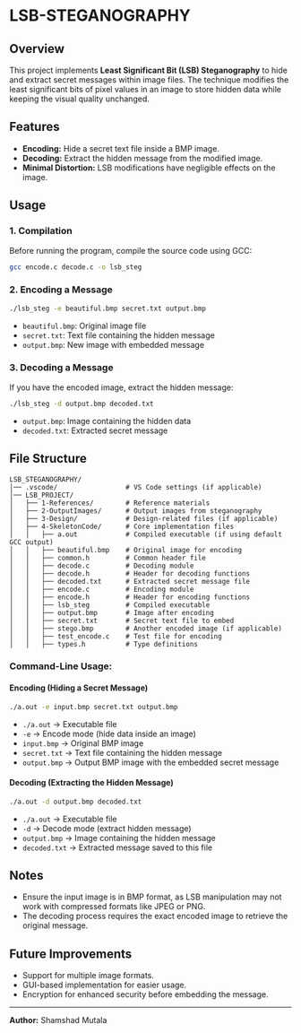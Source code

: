 # LSB-STEGANOGRAPHY

## Overview
This project implements **Least Significant Bit (LSB) Steganography** to hide and extract secret messages within image files. The technique modifies the least significant bits of pixel values in an image to store hidden data while keeping the visual quality unchanged.

## Features
- **Encoding:** Hide a secret text file inside a BMP image.
- **Decoding:** Extract the hidden message from the modified image.
- **Minimal Distortion:** LSB modifications have negligible effects on the image.

## Usage
### 1. Compilation
Before running the program, compile the source code using GCC:
```bash
gcc encode.c decode.c -o lsb_steg
```

### 2. Encoding a Message
```bash
./lsb_steg -e beautiful.bmp secret.txt output.bmp
```
- `beautiful.bmp`: Original image file
- `secret.txt`: Text file containing the hidden message
- `output.bmp`: New image with embedded message

### 3. Decoding a Message
If you have the encoded image, extract the hidden message:
```bash
./lsb_steg -d output.bmp decoded.txt
```
- `output.bmp`: Image containing the hidden data
- `decoded.txt`: Extracted secret message

## File Structure
```
LSB_STEGANOGRAPHY/
│── .vscode/                 # VS Code settings (if applicable)
│── LSB_PROJECT/
│   ├── 1-References/        # Reference materials
│   ├── 2-OutputImages/      # Output images from steganography
│   ├── 3-Design/            # Design-related files (if applicable)
│   ├── 4-SkeletonCode/      # Core implementation files
│   │   ├── a.out            # Compiled executable (if using default GCC output)
│   │   ├── beautiful.bmp    # Original image for encoding
│   │   ├── common.h         # Common header file
│   │   ├── decode.c         # Decoding module
│   │   ├── decode.h         # Header for decoding functions
│   │   ├── decoded.txt      # Extracted secret message file
│   │   ├── encode.c         # Encoding module
│   │   ├── encode.h         # Header for encoding functions
│   │   ├── lsb_steg         # Compiled executable
│   │   ├── output.bmp       # Image after encoding
│   │   ├── secret.txt       # Secret text file to embed
│   │   ├── stego.bmp        # Another encoded image (if applicable)
│   │   ├── test_encode.c    # Test file for encoding
│   │   ├── types.h          # Type definitions
```

### **Command-Line Usage:**
#### **Encoding (Hiding a Secret Message)**
```bash
./a.out -e input.bmp secret.txt output.bmp
```
- `./a.out` → Executable file  
- `-e` → Encode mode (hide data inside an image)  
- `input.bmp` → Original BMP image  
- `secret.txt` → Text file containing the hidden message  
- `output.bmp` → Output BMP image with the embedded secret message  

#### **Decoding (Extracting the Hidden Message)**
```bash
./a.out -d output.bmp decoded.txt
```
- `./a.out` → Executable file  
- `-d` → Decode mode (extract hidden message)  
- `output.bmp` → Image containing the hidden message  
- `decoded.txt` → Extracted message saved to this file  

## Notes
- Ensure the input image is in BMP format, as LSB manipulation may not work with compressed formats like JPEG or PNG.
- The decoding process requires the exact encoded image to retrieve the original message.

## Future Improvements
- Support for multiple image formats.
- GUI-based implementation for easier usage.
- Encryption for enhanced security before embedding the message.

---
**Author:** Shamshad Mutala

